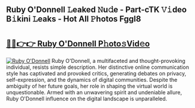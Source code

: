 ## Ruby O'Donnell 𝙻eaked 𝙽u𝚍e - Part-cTK 𝚅𝚒deo B𝚒kini 𝙻eaks - Hot All 𝙿hotos FggI8

# <h2><a href="http://ld3xjh5.urlbe.top/?page=Ruby+O%27Donnell">🔗🔗👉👉 Ruby O'Donnell P𝚑oto𝚜Vid𝚎o</a></h2>

[![Ruby O'Donnell](https://i.imgur.com/eBuTRDB.gif)](http://ld3xjh5.urlbe.top/?page=Ruby+O%27Donnell)
Ruby O'Donnell, a multifaceted and thought-provoking individual, resists simple description. Her distinctive online communication style has captivated and provoked critics, generating debates on privacy, self-expression, and the dynamics of digital communities. Despite the ambiguity of her future goals, her role in shaping the virtual world is unquestionable. Armed with an unwavering spirit and undeniable allure, Ruby O'Donnell influence on the digital landscape is unparalleled.
